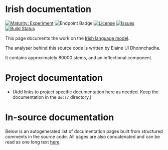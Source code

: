 # Irish documentation

[![Maturity: Experiment](https://img.shields.io/badge/Maturity-Experiment-black.svg)](https://giellalt.github.io/MaturityClassification.html)
![Endpoint Badge](https://img.shields.io/endpoint?url=https%3A%2F%2Fraw.githubusercontent.com%2Fgiellalt%2Flang-gle%2Fgh-pages%2Flemmacount.json)
[![License](https://img.shields.io/github/license/giellalt/lang-gle)](https://github.com/giellalt/lang-gle/blob/main/LICENSE)
[![Issues](https://img.shields.io/github/issues/giellalt/lang-gle)](https://github.com/giellalt/lang-gle/issues)
[![Build Status](https://divvun-tc.giellalt.org/api/github/v1/repository/giellalt/lang-gle/main/badge.svg)](https://github.com/giellalt/lang-gle/actions)

This page documents the work on the [Irish language model](http://github.com/giellalt/lang-gle). 

The analyser behind this source code is written by Elaine Uí Dhonnchadha.

It contains approximately 80000 stems, and an inflectional component.

# Project documentation

* (Add links to project specific documentation here as needed. Keep the documentation in the `docs/` directory.)

# In-source documentation

Below is an autogenerated list of documentation pages built from structured comments in the source code. All pages are also concatenated and can be read as one long text [here](gle.md).
